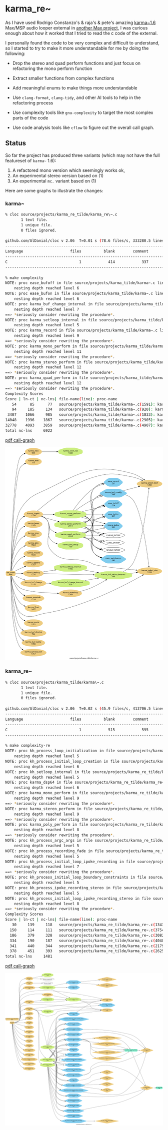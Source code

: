 # karma_re~

As I have used Rodrigo Constanzo's & raja's & pete's amazing [karma~1.6](https://github.com/rconstanzo/karma) Max/MSP audio looper external in [another Max project](https://github.com/shakfu/groovin), I was curious enough about how it worked that I tried to read the c code of the external. 

I personally found the code to be very complex and difficult to understand, so I started to try to make it more understandable for me by doing the following:

- Drop the stereo and quad perform functions and just focus on refactoring the mono perform function

- Extract smaller functions from complex functions

- Add meaningful enums to make things more understandable

- Use `clang-format`, `clang-tidy`, and other AI tools to help in the refactoring process

- Use complexity tools like `gnu-complexity` to target the most complex parts of the code

- Use code analysis tools like `cflow` to figure out the overall call graph.


## Status

So far the project has produced three variants (which may not have the full featureset of `karma~` 1.6):

1. A refactored mono version which seemingly works ok, 
2. An experimental stereo version based on (1)
3. An experimental `mc.` variant based on (1)

Here are some graphs to illustrate the changes:


### karma~

```sh
% cloc source/projects/karma_re_tilde/karma_re\~.c
       1 text file.
       1 unique file.
       0 files ignored.

github.com/AlDanial/cloc v 2.06  T=0.01 s (78.6 files/s, 333280.5 lines/s)
-------------------------------------------------------------------------------
Language                     files          blank        comment           code
-------------------------------------------------------------------------------
C                                1            414            337           3489
-------------------------------------------------------------------------------

% make complexity
NOTE: proc ease_bufoff in file source/projects/karma_tilde/karma~.c line 265
	nesting depth reached level 6
NOTE: proc ease_bufon in file source/projects/karma_tilde/karma~.c line 298
	nesting depth reached level 6
NOTE: proc karma_buf_change_internal in file source/projects/karma_tilde/karma~.c line 920
	nesting depth reached level 7
==>	*seriously consider rewriting the procedure*.
NOTE: proc karma_setloop_internal in file source/projects/karma_tilde/karma~.c line 1157
	nesting depth reached level 5
NOTE: proc karma_record in file source/projects/karma_tilde/karma~.c line 1591
	nesting depth reached level 9
==>	*seriously consider rewriting the procedure*.
NOTE: proc karma_mono_perform in file source/projects/karma_tilde/karma~.c line 1833
	nesting depth reached level 11
==>	*seriously consider rewriting the procedure*.
NOTE: proc karma_stereo_perform in file source/projects/karma_tilde/karma~.c line 2905
	nesting depth reached level 12
==>	*seriously consider rewriting the procedure*.
NOTE: proc karma_quad_perform in file source/projects/karma_tilde/karma~.c line 4907
	nesting depth reached level 12
==>	*seriously consider rewriting the procedure*.
Complexity Scores
Score | ln-ct | nc-lns| file-name(line): proc-name
   54      85      77   source/projects/karma_tilde/karma~.c(1591): karma_record
   94     185     134   source/projects/karma_tilde/karma~.c(920): karma_buf_change_internal
 3407    1066     985   source/projects/karma_tilde/karma~.c(1833): karma_mono_perform
14048    1996    1867   source/projects/karma_tilde/karma~.c(2905): karma_stereo_perform
32778    4093    3859   source/projects/karma_tilde/karma~.c(4907): karma_quad_perform
total nc-lns     6922
```

[pdf call-graph](./docs/cflow/karma_cflow_filter0.pdf)

![original call-graph](./docs/cflow/karma_cflow_filter0.svg)


### karma_re~

```sh
% cloc source/projects/karma_tilde/karma\~.c
       1 text file.
       1 unique file.
       0 files ignored.

github.com/AlDanial/cloc v 2.06  T=0.02 s (45.9 files/s, 413706.5 lines/s)
-------------------------------------------------------------------------------
Language                     files          blank        comment           code
-------------------------------------------------------------------------------
C                                1            515            595           7903
-------------------------------------------------------------------------------

% make complexity-re
NOTE: proc kh_process_loop_initialization in file source/projects/karma_re_tilde/karma_re~.c line 644
	nesting depth reached level 5
NOTE: proc kh_process_initial_loop_creation in file source/projects/karma_re_tilde/karma_re~.c line 702
	nesting depth reached level 6
NOTE: proc kh_setloop_internal in file source/projects/karma_re_tilde/karma_re~.c line 1343
	nesting depth reached level 5
NOTE: proc karma_dsp64 in file source/projects/karma_re_tilde/karma_re~.c line 1992
	nesting depth reached level 6
NOTE: proc karma_mono_perform in file source/projects/karma_re_tilde/karma_re~.c line 2179
	nesting depth reached level 9
==>	*seriously consider rewriting the procedure*.
NOTE: proc karma_stereo_perform in file source/projects/karma_re_tilde/karma_re~.c line 2625
	nesting depth reached level 9
==>	*seriously consider rewriting the procedure*.
NOTE: proc karma_poly_perform in file source/projects/karma_re_tilde/karma_re~.c line 3082
	nesting depth reached level 8
==>	*seriously consider rewriting the procedure*.
NOTE: proc kh_process_argc_args in file source/projects/karma_re_tilde/karma_re~.c line 3542
	nesting depth reached level 5
NOTE: proc kh_process_recording_fade in file source/projects/karma_re_tilde/karma_re~.c line 3694
	nesting depth reached level 5
NOTE: proc kh_process_initial_loop_ipoke_recording in file source/projects/karma_re_tilde/karma_re~.c line 3754
	nesting depth reached level 7
==>	*seriously consider rewriting the procedure*.
NOTE: proc kh_process_initial_loop_boundary_constraints in file source/projects/karma_re_tilde/karma_re~.c line 3873
	nesting depth reached level 5
NOTE: proc kh_process_ipoke_recording_stereo in file source/projects/karma_re_tilde/karma_re~.c line 3989
	nesting depth reached level 5
NOTE: proc kh_process_initial_loop_ipoke_recording_stereo in file source/projects/karma_re_tilde/karma_re~.c line 4048
	nesting depth reached level 8
==>	*seriously consider rewriting the procedure*.
Complexity Scores
Score | ln-ct | nc-lns| file-name(line): proc-name
   30     139     118   source/projects/karma_re_tilde/karma_re~.c(1343): kh_setloop_internal
  150     114     111   source/projects/karma_re_tilde/karma_re~.c(3754): kh_process_initial_loop_ipoke_recording
  186     379     328   source/projects/karma_re_tilde/karma_re~.c(3082): karma_poly_perform
  334     190     187   source/projects/karma_re_tilde/karma_re~.c(4048): kh_process_initial_loop_ipoke_recording_stereo
  341     440     344   source/projects/karma_re_tilde/karma_re~.c(2179): karma_mono_perform
  378     451     393   source/projects/karma_re_tilde/karma_re~.c(2625): karma_stereo_perform
total nc-lns     1481
```

[pdf call-graph](./docs/cflow/karma_re_cflow_filter0.pdf)

![original call-graph](./docs/cflow/karma_re_cflow_filter0.svg)






